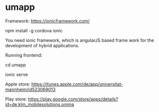 # umapp
Framework:
https://ionicframework.com/

npm install -g cordova ionic

You need ionic framework, which is angularJS based frame work for the development of hybrid applications.

Running frontend:

cd umapp

ionic serve

Apple store: https://itunes.apple.com/de/app/universitat-mannheim/id523069013

Play store: https://play.google.com/store/apps/details?id=de.klm_mobilesolutions.unima
